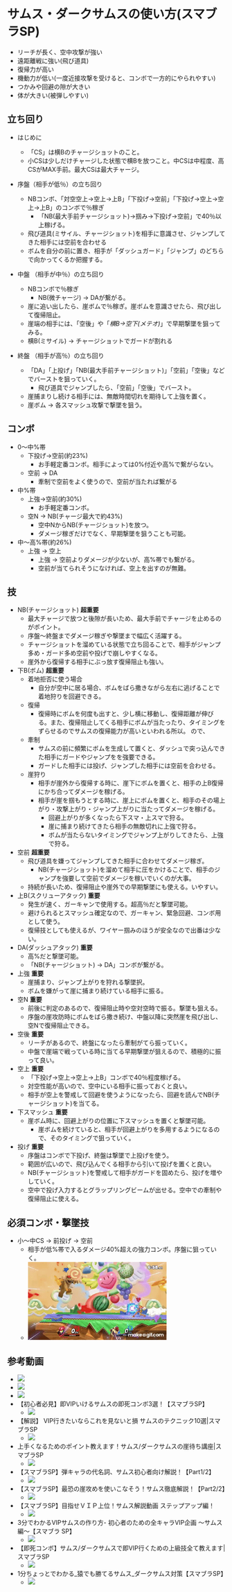 # サムス・ダークサムスの使い方(スマブラSP)

- リーチが長く、空中攻撃が強い
- 遠距離戦に強い(飛び道具)
- 復帰力が高い
- 機動力が低い(一度近接攻撃を受けると、コンボで一方的にやられやすい)
- つかみや回避の隙が大きい
- 体が大きい(被弾しやすい)

## 立ち回り

- はじめに
    - 「CS」は横Bのチャージショットのこと。
    - 小CSは少しだけチャージした状態で横Bを放つこと。中CSは中程度、高CSがMAX手前。最大CSは最大チャージ。

- 序盤（相手が低％）の立ち回り
    - NBコンボ、「対空空上→空上→上B」「下投げ→空前」「下投げ→空上→空上→上B」のコンボで％稼ぎ
        - 「NB(最大手前チャージショット)→掴み→下投げ→空前」で40％以上稼げる。
    - 飛び道具(ミサイル、チャージショット)を相手に意識させ、ジャンプしてきた相手には空前を合わせる
    - ボムを自分の前に置き、相手が「ダッシュガード」「ジャンプ」のどちらで向かってくるか把握する。
- 中盤 （相手が中％）の立ち回り
    - NBコンボで％稼ぎ
        - NB(微チャージ) → DAが繋がる。
    - 崖に追い出したら、崖ボムで％稼ぎ。崖ボムを意識させたら、飛び出して復帰阻止。
    - 崖端の相手には、「空後」や「*横B→空下(メテオ)*」で早期撃墜を狙ってみる。
    - 横B(ミサイル) → チャージショットでガードが割れる
- 終盤 （相手が高％）の立ち回り
    - 「DA」「上投げ」「NB(最大手前チャージショット)」「空前」「空後」などでバーストを狙っていく。
        - 飛び道具でジャンプしたら、「空前」「空後」でバースト。
    - 崖捕まりし続ける相手には、無敵時間切れを期待して上強を置く。
    - 崖ボム → 各スマッシュ攻撃で撃墜を狙う。

## コンボ

- 0〜中%帯
	- 下投げ→空前(約23%)
		- お手軽定番コンボ。相手によっては0%付近や高%で繋がらない。
	- 空前 → DA 
		- 牽制で空前をよく使うので、空前が当たれば繋がる
- 中%帯
	- 上強→空前(約30%)
        - お手軽定番コンボ。
    - 空N → NB(チャージ最大で約43%)
        - 空中NからNB(チャージショット)を放つ。
        - ダメージ稼ぎだけでなく、早期撃墜を狙うことも可能。
- 中〜高%帯(約26%)
    - 上強 → 空上
        - 上強 → 空前よりダメージが少ないが、高%帯でも繋がる。
        - 空前が当てられそうになければ、空上を出すのが無難。


## 技

- NB(チャージショット) **超重要**
    - 最大チャージで放つと後隙が長いため、最大手前でチャージを止めるのがポイント。
    - 序盤〜終盤までダメージ稼ぎや撃墜まで幅広く活躍する。
    - チャージショットを溜めている状態で立ち回ることで、相手がジャンプ多め・ガード多め空前や投げで崩しやすくなる。
    - 崖外から復帰する相手にぶっ放す復帰阻止も強い。
- 下B(ボム) **超重要**
    - 着地拒否に使う場合
        - 自分が空中に居る場合、ボムをばら撒きながら左右に逃げることで着地狩りを回避できる。
    - 復帰
        - 復帰時にボムを何度も出すと、少し横に移動し、復帰距離が伸びる。また、復帰阻止してくる相手にボムが当たったり、タイミングをずらせるのでサムスの復帰能力が高いといわれる所以。
        ので、
    - 牽制
        - サムスの前に頻繁にボムを生成して置くと、ダッシュで突っ込んできた相手にガードやジャンプをを強要できる。
        - ガードした相手には投げ、ジャンプした相手には空前を合わせる。
    - 崖狩り
        - 相手が崖外から復帰する時に、崖下にボムを置くと、相手の上B復帰にかち合ってダメージを稼げる。
        - 相手が崖を掴もうとする時に、崖上にボムを置くと、相手のその場上がり・攻撃上がり・ジャンプ上がりに当たってダメージを稼げる。
            - 回避上がりが多くなったら下スマ・上スマで狩る。
            - 崖に捕まり続けてきたら相手の無敵切れに上強で狩る。
            - ボムが当たらないタイミングでジャンプ上がりしてきたら、上強で狩る。
- 空前 **超重要**
    - 飛び道具を嫌ってジャンプしてきた相手に合わせてダメージ稼ぎ。
        - NB(チャージショット)を溜めて相手に圧をかけることで、相手のジャンプを強要して空前でダメージを稼いでいくのが大事。
    - 持続が長いため、復帰阻止や崖外での早期撃墜にも使える。いやすい。
- 上B(スクリューアタック) **重要**
    - 発生が速く、ガーキャンで使用する。超高％だと撃墜可能。
    - 避けられるとスマッシュ確定なので、ガーキャン、緊急回避、コンボ用として使う。
    - 復帰技としても使えるが、ワイヤー掴みのほうが安全なので出番は少ない。
- DA(ダッシュアタック) **重要**
    - 高%だと撃墜可能。
    - 「NB(チャージショット) → DA」コンボが繋がる。
- 上強 **重要**
    - 崖捕まり、ジャンプ上がりを狩れる撃墜択。
    - ボムを嫌がって崖に捕まり続けている相手に振る。
- 空N **重要**
    - 前後に判定のあるので、復帰阻止時や空対空時で振る。撃墜も狙える。
    - 序盤の崖攻防時にボムをばら撒き続け、中盤以降に突然崖を飛び出し、空Nで復帰阻止できる。
- 空後 **重要**
    - リーチがあるので、終盤になったら牽制がてら振っていく。
    - 中盤で崖端で戦っている時に当てる早期撃墜が狙えるので、積極的に振って良い。
- 空上 **重要**
    - 「下投げ→空上→空上→上B」コンボで40％程度稼げる。
    - 対空性能が高いので、空中にいる相手に振っておくと良い。
    - 相手が空上を警戒して回避を使うようになったら、回避を読んでNB(チャージショット)を当てる。
- 下スマッシュ **重要**
    - 崖ボム時に、回避上がりの位置に下スマッシュを置くと撃墜可能。
        - 崖ボムを続けていると、相手が回避上がりを多用するようになるので、そのタイミングで狙っていく。
- 投げ **重要**
    - 序盤はコンボで下投げ、終盤は撃墜で上投げを使う。
    - 範囲が広いので、飛び込んでくる相手から引いて投げを置くと良い。
    - NB(チャージショット)を警戒して相手がガードを固めたら、投げを増やしていく。
    - 空中で投げ入力するとグラップリングビームが出せる。空中での牽制や復帰阻止に使える。

## 必須コンボ・撃墜技

- 小〜中CS → 前投げ → 空前
    - 相手が低%帯で入るダメージ40%超えの強力コンボ。序盤に狙っていく。
    - ![キャンバスの作成](./samus/combo1.gif)  

## 参考動画

- [![](https://img.youtube.com/vi/FBLI7AznzIU/0.jpg)](https://www.youtube.com/watch?v=FBLI7AznzIU)
- [![](https://img.youtube.com/vi/OM0A1OZSZOE/0.jpg)](https://www.youtube.com/watch?v=OM0A1OZSZOE)
- [![](https://img.youtube.com/vi/AEpT_3fY9kU/0.jpg)](https://www.youtube.com/watch?v=AEpT_3fY9kU)
- 【初心者必見】即VIPいけるサムスの即死コンボ3選！【スマブラSP】
    - [![](https://img.youtube.com/vi/rWtydDzefY4/0.jpg)](https://www.youtube.com/watch?v=rWtydDzefY4)
- 【解説】 VIP行きたいならこれを見ないと損 サムスのテクニック10選|スマブラSP
    - [![](https://img.youtube.com/vi/pdtNjXm-owo/0.jpg)](https://www.youtube.com/watch?v=pdtNjXm-owo)
- 上手くなるためのポイント教えます！サムス/ダークサムスの崖待ち講座|スマブラSP
    - [![](https://img.youtube.com/vi/VStnh4a957U/0.jpg)](https://www.youtube.com/watch?v=VStnh4a957U)
- 【スマブラSP】弾キャラの代名詞、サムス初心者向け解説！【Part1/2】
    - [![](https://img.youtube.com/vi/X5SNImnqImc/0.jpg)](https://www.youtube.com/watch?v=X5SNImnqImc)
- 【スマブラSP】最恐の崖攻めを使いこなそう！サムス徹底解説！【Part2/2】
    - [![](https://img.youtube.com/vi/h0A3KTkbDaQ/0.jpg)](https://www.youtube.com/watch?v=h0A3KTkbDaQ)
- 【スマブラSP】目指せＶＩＰ上位！サムス解説動画 ステップアップ編！
    - [![](https://img.youtube.com/vi/5RACmRYT0W0/0.jpg)](https://www.youtube.com/watch?v=5RACmRYT0W0)
- 3分でわかるVIPサムスの作り方- 初心者のための全キャラVIP企画 〜サムス編〜【スマブラ SP】
    - [![](https://img.youtube.com/vi/YgF286l11o4/0.jpg)](https://www.youtube.com/watch?v=YgF286l11o4)
- 【即死コンボ】サムス/ダークサムスで即VIP行くための上級技全て教えます|スマブラSP
    - [![](https://img.youtube.com/vi/oFh1dlcSUss/0.jpg)](https://www.youtube.com/watch?v=oFh1dlcSUss)
- 1分ちょっとでわかる_猿でも勝てるサムス_ダークサムス対策【スマブラSP】
    - [![](https://img.youtube.com/vi/2UgrVIRnOyw/0.jpg)](https://www.youtube.com/watch?v=2UgrVIRnOyw)
